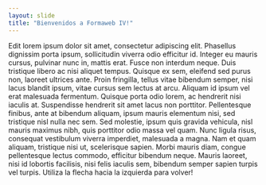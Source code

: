 ```yaml
---
layout: slide
title: "Bienvenidos a Formaweb IV!"
---
```

Edit lorem ipsum dolor sit amet, consectetur adipiscing elit. Phasellus dignissim porta ipsum, sollicitudin viverra odio efficitur id. Integer eu mauris cursus, pulvinar nunc in, mattis erat. Fusce non interdum neque. Duis tristique libero ac nisi aliquet tempus. Quisque ex sem, eleifend sed purus non, laoreet ultrices ante. Proin fringilla, tellus vitae bibendum semper, nisi lacus blandit ipsum, vitae cursus sem lectus at arcu. Aliquam id ipsum vel erat malesuada fermentum. Quisque porta odio lorem, ac hendrerit nisi iaculis at. Suspendisse hendrerit sit amet lacus non porttitor. Pellentesque finibus, ante at bibendum aliquam, ipsum mauris elementum nisi, sed tristique nisl nulla nec sem. Sed molestie, ipsum quis gravida vehicula, nisl mauris maximus nibh, quis porttitor odio massa vel quam. Nunc ligula risus, consequat vestibulum viverra imperdiet, malesuada a magna. Nam et quam aliquam, tristique nisi ut, scelerisque sapien. Morbi mauris diam, congue pellentesque lectus commodo, efficitur bibendum neque. Mauris laoreet, nisi id lobortis facilisis, nisi felis iaculis sem, bibendum semper sapien turpis vel turpis.
Utiliza la flecha hacia la izquierda para volver!
